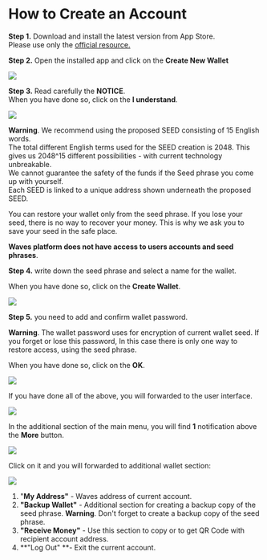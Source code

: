 # **How to Create an Account**

**Step 1.** Download and install the latest version from App Store.  
Please use only the [official resource.](https://itunes.apple.com/us/app/waves-wallet/id1233158971)

**Step 2.** Open the installed app and click on the **Create New Wallet**

![](/_assets/account_creation_ios_01.jpg)

**Step 3.** Read carefully the **NOTICE**.  
When you have done so, click on the **I understand**.

![](/_assets/account_creation_ios_02.png)

**Warning**. We recommend using the proposed SEED consisting of 15 English words.  
The total different English terms used for the SEED creation is 2048. This gives us 2048^15 different possibilities - with current technology unbreakable.  
We cannot guarantee the safety of the funds if the Seed phrase you come up with yourself.  
Each SEED is linked to a unique address shown underneath the proposed SEED.

You can restore your wallet only from the seed phrase. If you lose your seed, there is no way to recover your money. This is why we ask you to save your seed in the safe place.

**Waves platform does not have access to users accounts and seed phrases**.

**Step 4.** write down the seed phrase and select a name for the wallet.

When you have done so, click on the **Create Wallet**.

![](/_assets/account_creation_ios_03.jpg)

**Step 5.**  you need to add and confirm wallet password.

**Warning**. The wallet password uses for encryption of current wallet seed. If you forget or lose this password, In this case there is only one way to restore access, using the seed phrase.

When you have done so, click on the **OK**.

![](/_assets/account_creation_ios_04.jpg)

If you have done all of the above, you will forwarded to the user interface.

![](/_assets/account_creation_ios_05.png)

In the additional section of the main menu, you will find **1** notification above the **More** button.

![](/_assets/account_creation_ios_06.jpg)

Click on it and you will forwarded to additional wallet section:

![](/_assets/account_creation_ios_07.png)

1. "**My Address"** - Waves address of current account.
2. **"Backup Wallet"** - Additional section for creating a backup copy of the seed phrase. **Warning**. Don't forget to create a backup copy of the seed phrase.
3. **"Receive Money"** - Use this section to copy or to get QR Code with recipient account address.
4. **"Log Out" **- Exit the current account.



